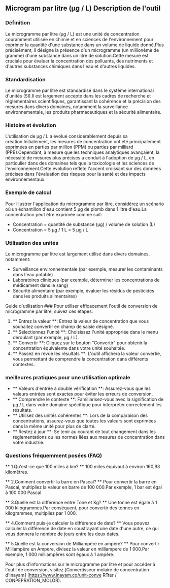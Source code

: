 ## Microgram par litre (µg / L) Description de l'outil

### Définition
Le microgramme par litre (µg / L) est une unité de concentration couramment utilisée en chimie et en sciences de l'environnement pour exprimer la quantité d'une substance dans un volume de liquide donné.Plus précisément, il désigne la présence d'un microgramme (un millionème de gramme) d'une substance dans un litre de solution.Cette mesure est cruciale pour évaluer la concentration des polluants, des nutriments et d'autres substances chimiques dans l'eau et d'autres liquides.

### Standardisation
Le microgramme par litre est standardisé dans le système international d'unités (SI).Il est largement accepté dans les cadres de recherche et réglementaires scientifiques, garantissant la cohérence et la précision des mesures dans divers domaines, notamment la surveillance environnementale, les produits pharmaceutiques et la sécurité alimentaire.

### Histoire et évolution
L'utilisation de µg / L a évolué considérablement depuis sa création.Initialement, les mesures de concentration ont été principalement exprimées en parties par million (PPM) ou parties par milliard (PPB).Cependant, à mesure que les techniques analytiques avançaient, la nécessité de mesures plus précises a conduit à l'adoption de µg / L, en particulier dans des domaines tels que la toxicologie et les sciences de l'environnement.Cette évolution reflète l'accent croissant sur des données précises dans l'évaluation des risques pour la santé et des impacts environnementaux.

### Exemple de calcul
Pour illustrer l'application du microgramme par litre, considérez un scénario où un échantillon d'eau contient 5 µg de plomb dans 1 litre d'eau.La concentration peut être exprimée comme suit:
- Concentration = quantité de substance (µg) / volume de solution (L)
- Concentration = 5 µg / 1 L = 5 µg / L

### Utilisation des unités
Le microgramme par litre est largement utilisé dans divers domaines, notamment:
- Surveillance environnementale (par exemple, mesurer les contaminants dans l'eau potable)
- Laboratoires cliniques (par exemple, déterminer les concentrations de médicament dans le sang)
- Sécurité alimentaire (par exemple, évaluer les résidus de pesticides dans les produits alimentaires)

Guide d'utilisation ###
Pour utiliser efficacement l'outil de conversion de microgramme par litre, suivez ces étapes:
1. ** Entrez la valeur **: Entrez la valeur de concentration que vous souhaitez convertir en champ de saisie désigné.
2. ** Sélectionnez l'unité **: Choisissez l'unité appropriée dans le menu déroulant (par exemple, µg / L).
3. ** Convertir **: Cliquez sur le bouton "Convertir" pour obtenir la concentration équivalente dans votre unité souhaitée.
4. ** Passez en revue les résultats **: L'outil affichera la valeur convertie, vous permettant de comprendre la concentration dans différents contextes.

### meilleures pratiques pour une utilisation optimale
- ** Valeurs d'entrée à double vérification **: Assurez-vous que les valeurs entrées sont exactes pour éviter les erreurs de conversion.
- ** Comprendre le contexte **: Familiarisez-vous avec la signification de µg / L dans votre domaine spécifique pour interpréter correctement les résultats.
- ** Utilisez des unités cohérentes **: Lors de la comparaison des concentrations, assurez-vous que toutes les valeurs sont exprimées dans la même unité pour plus de clarté.
- ** Restez à jour **: Se tenir au courant de tout changement dans les réglementations ou les normes liées aux mesures de concentration dans votre industrie.

### Questions fréquemment posées (FAQ)

** 1.Qu'est-ce que 100 miles à km? **
100 miles équivaut à environ 160,93 kilomètres.

** 2.Comment convertir la barre en Pascal? **
Pour convertir la barre en Pascal, multipliez la valeur en barre de 100 000.Par exemple, 1 bar est égal à 100 000 Pascal.

** 3.Quelle est la différence entre Tone et Kg? **
Une tonne est égale à 1 000 kilogrammes.Par conséquent, pour convertir des tonnes en kilogrammes, multipliez par 1 000.

** 4.Comment puis-je calculer la différence de date? **
Vous pouvez calculer la différence de date en soustrayant une date d'une autre, ce qui vous donnera le nombre de jours entre les deux dates.

** 5.Quelle est la conversion de Milliampère en ampère? **
Pour convertir Milliampère en Ampère, divisez la valeur en milliampère de 1 000.Par exemple, 1 000 milliampères sont égaux à 1 ampère.

Pour plus d'informations sur le microgramme par litre et pour accéder à l'outil de conversion, visitez [Convertisseur molaire de concentration d'Inayam] (https://www.inayam.co/unit-conve RTter / CONPEPRATION_MOLOR).